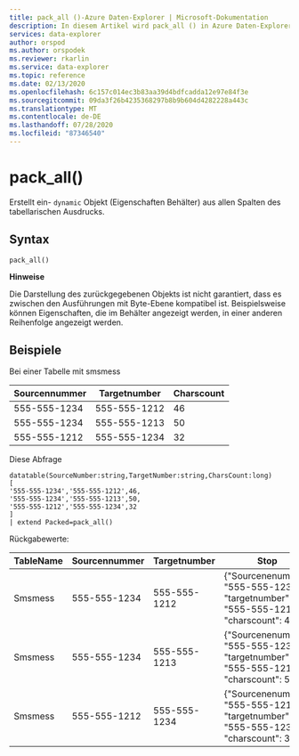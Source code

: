 ```yaml
---
title: pack_all ()-Azure Daten-Explorer | Microsoft-Dokumentation
description: In diesem Artikel wird pack_all () in Azure Daten-Explorer beschrieben.
services: data-explorer
author: orspod
ms.author: orspodek
ms.reviewer: rkarlin
ms.service: data-explorer
ms.topic: reference
ms.date: 02/13/2020
ms.openlocfilehash: 6c157c014ec3b83aa39d4bdfcadda12e97e84f3e
ms.sourcegitcommit: 09da3f26b4235368297b8b9b604d4282228a443c
ms.translationtype: MT
ms.contentlocale: de-DE
ms.lasthandoff: 07/28/2020
ms.locfileid: "87346540"
---
```

# <a name="pack_all"></a>pack_all()

Erstellt ein- `dynamic` Objekt (Eigenschaften Behälter) aus allen Spalten des tabellarischen Ausdrucks.

## <a name="syntax"></a>Syntax

`pack_all()`

**Hinweise**

Die Darstellung des zurückgegebenen Objekts ist nicht garantiert, dass es zwischen den Ausführungen mit Byte-Ebene kompatibel ist. Beispielsweise können Eigenschaften, die im Behälter angezeigt werden, in einer anderen Reihenfolge angezeigt werden.

## <a name="examples"></a>Beispiele

Bei einer Tabelle mit smsmess 

|Sourcennummer |Targetnumber| Charscount
|---|---|---
|555-555-1234 |555-555-1212 | 46 
|555-555-1234 |555-555-1213 | 50 
|555-555-1212 |555-555-1234 | 32 

Diese Abfrage

<!-- csl: https://help.kusto.windows.net/Samples -->
```kusto
datatable(SourceNumber:string,TargetNumber:string,CharsCount:long)
[
'555-555-1234','555-555-1212',46,
'555-555-1234','555-555-1213',50,
'555-555-1212','555-555-1234',32
]
| extend Packed=pack_all()
```
Rückgabewerte:

|TableName |Sourcennummer |Targetnumber | Stop
|---|---|---|---
|Smsmess|555-555-1234 |555-555-1212 | {"Sourcenenumber": "555-555-1234", "targetnumber": "555-555-1212", "charscount": 46}
|Smsmess|555-555-1234 |555-555-1213 | {"Sourcenenumber": "555-555-1234", "targetnumber": "555-555-1213", "charscount": 50}
|Smsmess|555-555-1212 |555-555-1234 | {"Sourcenenumber": "555-555-1212", "targetnumber": "555-555-1234", "charscount": 32}
